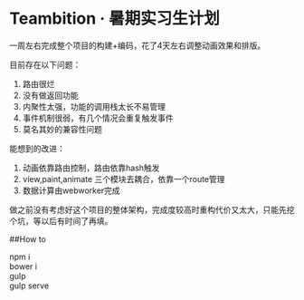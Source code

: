 # Teambition · 暑期实习生计划  


一周左右完成整个项目的构建+编码，花了4天左右调整动画效果和排版。  

目前存在以下问题：  

1. 路由很烂  
2. 没有做返回功能  
3. 内聚性太强，功能的调用栈太长不易管理  
4. 事件机制很弱，有几个情况会重复触发事件  
5. 莫名其妙的兼容性问题  
  
能想到的改进：  
1. 动画依靠路由控制，路由依靠hash触发  
2. view,paint,animate 三个模块去耦合，依靠一个route管理  
3. 数据计算由webworker完成  
  
做之前没有考虑好这个项目的整体架构，完成度较高时重构代价又太大，只能先挖个坑，等以后有时间了再填。

##How to  
  
  npm i  
  bower i  
  gulp  
  gulp serve
